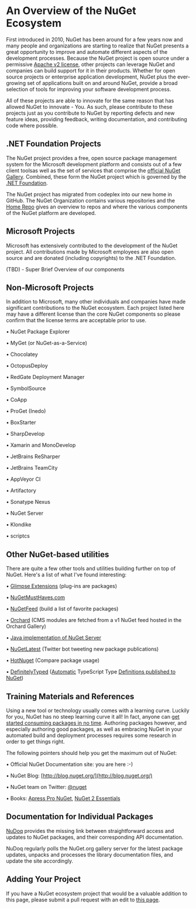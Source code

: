 # An Overview of the NuGet Ecosystem

First introduced in 2010, NuGet has been around for a few years now and many people and organizations are starting to realize that NuGet presents a great opportunity to improve and automate different aspects of the development processes. Because the NuGet project is open source under a permissive [Apache v2 license](http://choosealicense.com/licenses/apache/), other projects can leverage NuGet and companies can build support for it in their products. Whether for open source projects or enterprise application development, NuGet plus the ever-growing set of applications built on and around NuGet, provide a broad selection of tools for improving your software development process.

All of these projects are able to innovate for the same reason that has allowed NuGet to innovate - You. As such, please contribute to these projects just as you contribute to NuGet by reporting defects and new feature ideas, providing feedback, writing documentation, and contributing code where possible. 

## .NET Foundation Projects
The NuGet project provides a free, open source package management system for the Microsoft development platform and consists out of a few client toolsas well as the set of services that comprise the [official NuGet Gallery](http://www.nuget.org). Combined, these form the NuGet project which is governed by the [.NET Foundation](http://www.dotnetfoundation.org/).

The NuGet project has migrated from codeplex into our new home in GitHub. The NuGet Organization contains various repositories and the [Home Repo](https://github.com/Nuget/Home) gives an overview to repos and where the various components of the NuGet platform are developed.

## Microsoft Projects
Microsoft has extensively contributed to the development of the NuGet project. All contributions made by Microsoft employees are also open source and are donated (including copyrights) to the .NET Foundation.

(TBD) - Super Brief Overview of our components

## Non-Microsoft Projects
In addition to Microsoft, many other individuals and companies have made significant contributions to the NuGet ecosystem. Each project listed here may have a different license than the core NuGet components so please confirm that the license terms are acceptable prior to use. 

• NuGet Package Explorer

• MyGet (or NuGet-as-a-Service)

• Chocolatey

• OctopusDeploy

• RedGate Deployment Manager

• SymbolSource

• CoApp

• ProGet (Inedo)

• BoxStarter

• SharpDevelop

• Xamarin and MonoDevelop

• JetBrains ReSharper

• JetBrains TeamCity

• AppVeyor CI

• Artifactory

• Sonatype Nexus

• NuGet Server

• Klondike

• scriptcs

## Other NuGet-based utilities
There are quite a few other tools and utilities building further on top of NuGet. Here's a list of what I've found interesting:

• [Glimpse Extensions](http://getglimpse.com/Packages) (plug-ins are packages)

• [NuGetMustHaves.com](http://nugetmusthaves.com/)

• [NuGetFeed](http://nugetfeed.org/) (build a list of favorite packages)

• [Orchard](http://www.orchardproject.net/) (CMS modules are fetched from a v1 NuGet feed hosted in the Orchard Gallery)

• [Java implementation of NuGet Server](http://blog.jonnyzzz.name/2012/03/nuget-server-in-pure-java.html)

• [NuGetLatest](https://twitter.com/NuGetLatest) (Twitter bot tweeting new package publications)

• [HotNuget](http://hotnuget.com) (Compare package usage)

• [DefinitelyTyped](http://definitelytyped.org/) ([Automatic](https://github.com/DefinitelyTyped/NugetAutomation/) TypeScript Type [Definitions published to NuGet](http://www.nuget.org/packages?q=DefinitelyTyped))

## Training Materials and References
Using a new tool or technology usually comes with a learning curve. Luckily for you, NuGet has no steep learning curve it all! In fact, anyone can [get started consuming packages in no time](http://www.youtube.com/watch?feature=player_embedded&v=PboPfoptU2c). Authoring packages however, and especially authoring good packages, as well as embracing NuGet in your automated build and deployment processes requires some research in order to get things right.

The following pointers should help you get the maximum out of NuGet:

• Official NuGet Documentation site: you are here :-)

• NuGet Blog: [http://blog.nuget.org/](http://blog.nuget.org/)

• NuGet team on Twitter: [@nuget](http://twitter.com/nuget)

• Books: [Apress Pro NuGet](http://bit.ly/ProNuGet), [NuGet 2 Essentials](http://www.amazon.com/NuGet-2-Essentials-Damir-Arh-ebook/dp/B00GTQD5M4)

## Documentation for Individual Packages

[NuDoq](http://nudoq.org) provides the missing link between straightforward access and updates to NuGet packages, and their corresponding API documentation.

NuDoq regularly polls the NuGet.org gallery server for the latest package updates, unpacks and processes the library documentation files, and update the site accordingly.

## Adding Your Project
If you have a NuGet ecosystem project that would be a valuable addition to this page, please  submit a pull request with an edit to [this page](https://github.com/NuGet/NuGetDocs/tree/master/NuGet.Docs/Contribute/Ecosystem.md).

